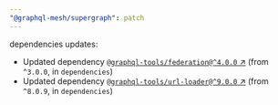 ```yaml
---
"@graphql-mesh/supergraph": patch
---
```

dependencies updates:
  - Updated dependency [`@graphql-tools/federation@^4.0.0` ↗︎](https://www.npmjs.com/package/@graphql-tools/federation/v/4.0.0) (from `^3.0.0`, in `dependencies`)
  - Updated dependency [`@graphql-tools/url-loader@^9.0.0` ↗︎](https://www.npmjs.com/package/@graphql-tools/url-loader/v/9.0.0) (from `^8.0.9`, in `dependencies`)

